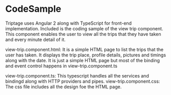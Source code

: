 # CodeSample
Triptage uses Angular 2 along with TypeScript for front-end implementation. 
Included is the coding sample of the view trip component. This component enables the user to view all the trips that they have taken and every minute detail of it. 

view-trip.component.html:
  It is a simple HTML page to list the trips that the user has taken. It displays the trip place, profile details, pictures and timings along with the date. It is just a simple HTML page but most of the binding and event control happens in view-trip.component.ts

view-trip.component.ts: 
  This typescript handles all the services and bindingd along with HTTP providers and pipes. 
view-trip.component.css: 
  The css file includes all the design foe the HTML page. 

